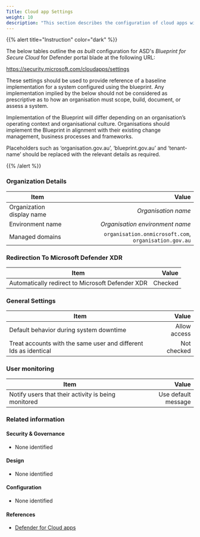 ```yaml
---
Title: Cloud app Settings
weight: 10
description: "This section describes the configuration of cloud apps within Microsoft Defender associated with systems built according to the guidance provided by ASD's Blueprint for Secure Cloud."
---
```


{{% alert title="Instruction" color="dark" %}}
 
The below tables outline the *as built* configuration for ASD's *Blueprint for Secure Cloud* for Defender portal blade at the following URL: 

https://security.microsoft.com/cloudapps/settings
 
These settings should be used to provide reference of a baseline implementation for a system configured using the blueprint. Any implementation implied by the below should not be considered as prescriptive as to how an organisation must scope, build, document, or assess a system.
 
Implementation of the Blueprint will differ depending on an organisation’s operating context and organisational culture. Organisations should implement the Blueprint in alignment with their existing change management, business processes and frameworks.
 
Placeholders such as ‘organisation.gov.au’, ‘blueprint.gov.au’ and ‘tenant-name’ should be replaced with the relevant details as required.
 
{{% /alert %}}


### Organization Details

| Item                      | Value                                                 |
| ------------------------- | -----------------------------------------------------:|
| Organization display name | *Organisation name*                                   |
| Environment name          | *Organisation environment name*                       |
| Managed domains           | `organisation.onmicrosoft.com`, `organisation.gov.au` |

### Redirection To Microsoft Defender XDR

| Item                                             | Value   |
| ------------------------------------------------ | -------:|
| Automatically redirect to Microsoft Defender XDR | Checked |

### General Settings

| Item                                                             | Value        |
| ---------------------------------------------------------------- | ------------:|
| Default behavior during system downtime                          | Allow access |
| Treat accounts with the same user and different Ids as identical | Not checked  |

### User monitoring

| Item                                                             | Value               |
| ---------------------------------------------------------------- | -------------------:|
| Notify users that their activity is being monitored              | Use default message |

### Related information

#### Security & Governance

* None identified
  
#### Design

* None identified
  
#### Configuration

* None identified

#### References

* [Defender for Cloud apps](https://learn.microsoft.com/azure/defender-for-cloud/)



